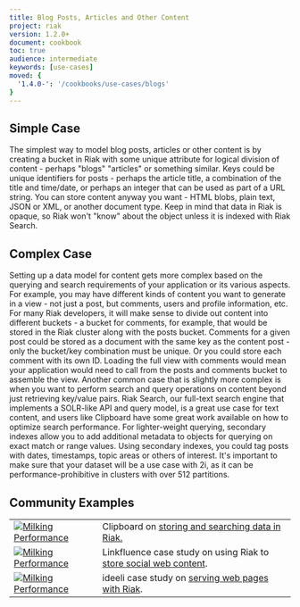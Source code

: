```yaml
---
title: Blog Posts, Articles and Other Content
project: riak
version: 1.2.0+
document: cookbook
toc: true
audience: intermediate
keywords: [use-cases]
moved: {
  '1.4.0-': '/cookbooks/use-cases/blogs'
}
---
```


## Simple Case

The simplest way to model blog posts, articles or other content is by creating a bucket in Riak with some unique attribute for logical division of content - perhaps  "blogs" "articles" or something similar. Keys could be unique identifiers for posts - perhaps the article title, a combination of the title and time/date, or perhaps an integer that can be used as part of a URL string. You can store content anyway you want - HTML blobs, plain text, JSON or XML, or another document type. Keep in mind that data in Riak is opaque, so Riak won't "know" about the object unless it is indexed with Riak Search.


## Complex Case

Setting up a data model for content gets more complex based on the querying and search requirements of your application or its various aspects. For example, you may have different kinds of content you want to generate in a view - not just a post, but comments, users and profile information, etc. For many Riak developers, it will make sense to divide out content into different buckets - a bucket for comments, for example, that would be stored in the Riak cluster along with the posts bucket. Comments for a given post could be stored as a document with the same key as the content post - only the bucket/key combination must be unique. Or you could store each comment with its own ID. Loading the full view with comments would mean your application would need to call from the posts and comments bucket to assemble the view. Another common case that is slightly more complex is when you want to perform search and query operations on content beyond just retrieving key/value pairs. Riak Search, our full-text search engine that implements a SOLR-like API and query model, is a great use case for text content, and users like Clipboard have some great work available on how to optimize search performance. For lighter-weight querying, secondary indexes allow you to add additional metadata to objects for querying on exact match or range values. Using secondary indexes, you could tag posts with dates, timestamps, topic areas or others of interest. It's important to make sure that your dataset will be a use case with 2i, as it can be performance-prohibitive in clusters with over 512 partitions.

## Community Examples

<table class="links">
  <tr>
    <td><a href="http://blog.clipboard.com/2012/03/18/0-Milking-Performance-From-Riak-Search" class="vid_img" target="_blank"><img src="/images/milking-perf-from-riak.png" title="Milking Performance"></a>
    </td>
    <td>Clipboard on <a href="http://blog.clipboard.com/2012/03/18/0-Milking-Performance-From-Riak-Search" target="_blank">storing and searching data in Riak.</a>
  </tr>
  <tr>
    <td><a href="http://media.basho.com/pdf/Linkfluence-Case-Study-v2-1.pdf" class="vid_img" link target="_blank"><img src="/images/linkfluence-case-study.png" title="Milking Performance"></a>
    </td>
    <td>Linkfluence case study on using Riak to <a href="http://media.basho.com/pdf/Linkfluence-Case-Study-v2-1.pdf" target="_blank">store social web content</a>.
  </tr>
  <tr>
    <td><a href="http://basho.com/assets/Basho-Case-Study-ideeli.pdf" class="vid_img" link target="_blank"><img src="/images/ideeli-case-study.png" title="Milking Performance"></a>
    </td>
    <td>ideeli case study on <a href="http://basho.com/assets/Basho-Case-Study-ideeli.pdf" target="_blank">serving web pages with Riak</a>.
  </tr>
</table>
